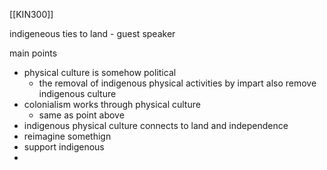 [[KIN300]]

indigeneous ties to land - guest speaker

main points
- physical culture is somehow political
	- the removal of indigenous physical activities by impart also remove indigenous culture
- colonialism works through physical culture
	- same as point above
- indigenous physical culture connects to land and independence
- reimagine somethign
- support indigenous
- 